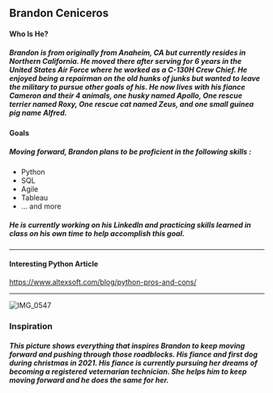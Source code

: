 ## Brandon Ceniceros
#### Who Is He?
##### Brandon is from originally from Anaheim, CA but currently resides in Northern California. He moved there after serving for 6 years in the United States Air Force where he worked as a C-130H Crew Chief. He enjoyed being a repairman on the old hunks of junks but wanted to leave the military to pursue other goals of his. He now lives with his fiance Cameron and their 4 animals, one husky named Apollo, One rescue terrier named Roxy, One rescue cat named Zeus, and one small guinea pig name Alfred.

#### Goals
##### Moving forward, Brandon plans to be proficient in the following skills :
- Python
- SQL
- Agile
- Tableau
- ... and more
##### He is currently working on his LinkedIn and practicing skills learned in class on his own time to help accomplish this goal.

------
#### Interesting Python Article
https://www.altexsoft.com/blog/python-pros-and-cons/

------

![IMG_0547](https://github.com/bceniceros/Homework/assets/118641348/77001f3a-44a1-4c35-bd56-6052d1711a8e)

### Inspiration

##### This picture shows everything that inspires Brandon to keep moving forward and pushing through those roadblocks. His fiance and first dog during christmas in 2021. His fiance is currently pursuing her dreams of becoming a registered veternarian technician. She helps him to keep moving forward and he does the same for her.
